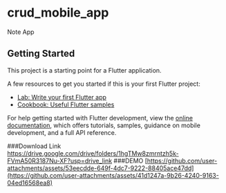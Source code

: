 # crud_mobile_app

 Note App

## Getting Started

This project is a starting point for a Flutter application.

A few resources to get you started if this is your first Flutter project:

- [Lab: Write your first Flutter app](https://docs.flutter.dev/get-started/codelab)
- [Cookbook: Useful Flutter samples](https://docs.flutter.dev/cookbook)

For help getting started with Flutter development, view the
[online documentation](https://docs.flutter.dev/), which offers tutorials,
samples, guidance on mobile development, and a full API reference.

###Download Link
 https://drive.google.com/drive/folders/1hgTMw8zmrntzh5k-FVmA50R3187Nu-XF?usp=drive_link
###DEMO 
[https://github.com/user-attachments/assets/53eecdde-649f-4dc7-9222-88405ace47dd](https://github.com/user-attachments/assets/41d1247a-9b26-4240-9163-04ed16568ea8)
